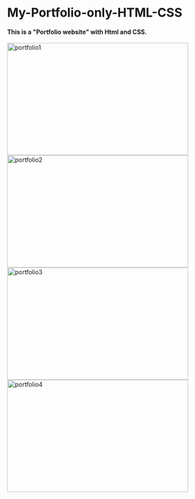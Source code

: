 # My-Portfolio-only-HTML-CSS
<b>This is a "Portfolio website" with Html and CSS. </b>
<br><br>
<img src="https://github.com/shzehra93/My-Portfolio-only-HTML-CSS/assets/126316477/715b9dc3-b05e-43e3-aaa1-5f4df63eda81" alt="portfolio1" height="260px" width="420px">
<img src="https://github.com/shzehra93/My-Portfolio-only-HTML-CSS/assets/126316477/32d629c1-8cc2-454d-9052-44d840515d12" alt="portfolio2" height="260px" width="420px">
<img src="https://github.com/shzehra93/My-Portfolio-only-HTML-CSS/assets/126316477/cb5142e4-9364-4bd0-bffd-4bbe6ca30e7a" alt="portfolio3" height="260px" width="420px">
<img src="https://github.com/shzehra93/My-Portfolio-only-HTML-CSS/assets/126316477/5ba77a71-ec59-455c-a183-8720ab393aba" alt="portfolio4" height="260px" width="420px">
